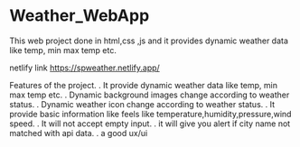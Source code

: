 # Weather_WebApp
This web project done in html,css ,js and it provides dynamic weather data like temp, min max temp etc.


netlify link
https://spweather.netlify.app/

Features of the project.
. It provide dynamic weather data like temp, min max temp etc.
. Dynamic background images change according to weather status.
. Dynamic weather icon change according to weather status.
. It provide basic information like feels like temperature,humidity,pressure,wind speed.
. It will not accept empty input.
. it will give you alert if city name not matched with api data.
. a good ux/ui



